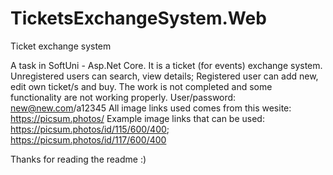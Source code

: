 # TicketsExchangeSystem.Web
Ticket exchange system


A task in SoftUni - Asp.Net Core. 
It is a ticket (for events) exchange system. 
Unregistered users can search, view details; 
Registered user can add new, edit own ticket/s and buy. 
The work is not completed and some functionality are not working properly.
User/password: new@new.com/a12345
All image links used comes from this wesite: https://picsum.photos/
Example image links that can be used:  https://picsum.photos/id/115/600/400; https://picsum.photos/id/117/600/400

Thanks for reading the readme
:)
